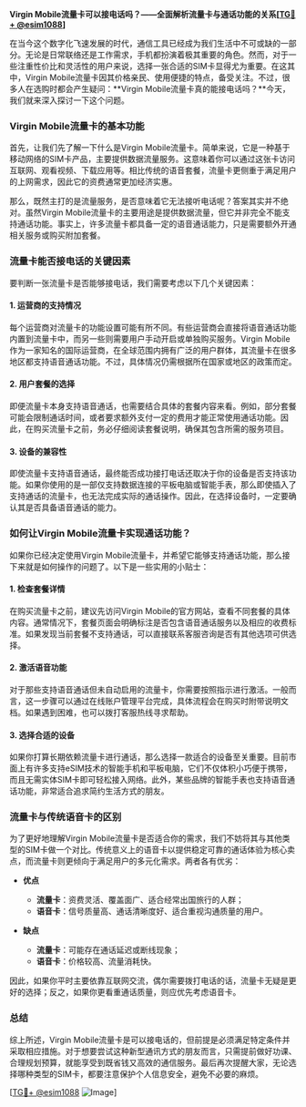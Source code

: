 **Virgin Mobile流量卡可以接电话吗？——全面解析流量卡与通话功能的关系[[TG💪+ @esim1088](https://t.me/s/esim1088)]**

在当今这个数字化飞速发展的时代，通信工具已经成为我们生活中不可或缺的一部分。无论是日常联络还是工作需求，手机都扮演着极其重要的角色。然而，对于一些注重性价比和灵活性的用户来说，选择一张合适的SIM卡显得尤为重要。在这其中，Virgin Mobile流量卡因其价格亲民、使用便捷的特点，备受关注。不过，很多人在选购时都会产生疑问：**Virgin Mobile流量卡真的能接电话吗？**今天，我们就来深入探讨一下这个问题。

### Virgin Mobile流量卡的基本功能

首先，让我们先了解一下什么是Virgin Mobile流量卡。简单来说，它是一种基于移动网络的SIM卡产品，主要提供数据流量服务。这意味着你可以通过这张卡访问互联网、观看视频、下载应用等。相比传统的语音套餐，流量卡更侧重于满足用户的上网需求，因此它的资费通常更加经济实惠。

那么，既然主打的是流量服务，是否意味着它无法接听电话呢？答案其实并不绝对。虽然Virgin Mobile流量卡的主要用途是提供数据流量，但它并非完全不能支持通话功能。事实上，许多流量卡都具备一定的语音通话能力，只是需要额外开通相关服务或购买附加套餐。

### 流量卡能否接电话的关键因素

要判断一张流量卡是否能够接电话，我们需要考虑以下几个关键因素：

#### 1. **运营商的支持情况**
   每个运营商对流量卡的功能设置可能有所不同。有些运营商会直接将语音通话功能内置到流量卡中，而另一些则需要用户手动开启或单独购买服务。Virgin Mobile作为一家知名的国际运营商，在全球范围内拥有广泛的用户群体，其流量卡在很多地区都支持语音通话功能。不过，具体情况仍需根据所在国家或地区的政策而定。

#### 2. **用户套餐的选择**
   即便流量卡本身支持语音通话，也需要结合具体的套餐内容来看。例如，部分套餐可能会限制通话时间，或者要求额外支付一定的费用才能正常使用通话功能。因此，在购买流量卡之前，务必仔细阅读套餐说明，确保其包含所需的服务项目。

#### 3. **设备的兼容性**
   即使流量卡支持语音通话，最终能否成功接打电话还取决于你的设备是否支持该功能。如果你使用的是一部仅支持数据连接的平板电脑或智能手表，那么即使插入了支持通话的流量卡，也无法完成实际的通话操作。因此，在选择设备时，一定要确认其是否具备语音通话的能力。

### 如何让Virgin Mobile流量卡实现通话功能？

如果你已经决定使用Virgin Mobile流量卡，并希望它能够支持通话功能，那么接下来就是如何操作的问题了。以下是一些实用的小贴士：

#### 1. **检查套餐详情**
   在购买流量卡之前，建议先访问Virgin Mobile的官方网站，查看不同套餐的具体内容。通常情况下，套餐页面会明确标注是否包含语音通话服务以及相应的收费标准。如果发现当前套餐不支持通话，可以直接联系客服咨询是否有其他选项可供选择。

#### 2. **激活语音功能**
   对于那些支持语音通话但未自动启用的流量卡，你需要按照指示进行激活。一般而言，这一步骤可以通过在线账户管理平台完成，具体流程会在购买时附带说明文档。如果遇到困难，也可以拨打客服热线寻求帮助。

#### 3. **选择合适的设备**
   如果你打算长期依赖流量卡进行通话，那么选择一款适合的设备至关重要。目前市面上有许多支持eSIM技术的智能手机和平板电脑，它们不仅体积小巧便于携带，而且无需实体SIM卡即可轻松接入网络。此外，某些品牌的智能手表也支持语音通话功能，非常适合追求简约生活方式的朋友。

### 流量卡与传统语音卡的区别

为了更好地理解Virgin Mobile流量卡是否适合你的需求，我们不妨将其与其他类型的SIM卡做一个对比。传统意义上的语音卡以提供稳定可靠的通话体验为核心卖点，而流量卡则更倾向于满足用户的多元化需求。两者各有优劣：

- **优点**
  - **流量卡**：资费灵活、覆盖面广、适合经常出国旅行的人群；
  - **语音卡**：信号质量高、通话清晰度好、适合重视沟通质量的用户。

- **缺点**
  - **流量卡**：可能存在通话延迟或断线现象；
  - **语音卡**：价格较高、流量消耗快。

因此，如果你平时主要依靠互联网交流，偶尔需要拨打电话的话，流量卡无疑是更好的选择；反之，如果你更看重通话质量，则应优先考虑语音卡。

### 总结

综上所述，Virgin Mobile流量卡是可以接电话的，但前提是必须满足特定条件并采取相应措施。对于想要尝试这种新型通讯方式的朋友而言，只需提前做好功课、合理规划预算，就能享受到既省钱又高效的通信服务。最后再次提醒大家，无论选择哪种类型的SIM卡，都要注意保护个人信息安全，避免不必要的麻烦。

[[TG💪+ @esim1088](https://t.me/s/esim1088) ![Image](https://i.postimg.cc/4NQfJmqS/Snipaste-2025-05-13-00-14-12.png)]